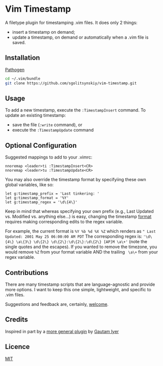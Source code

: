 # Vim Timestamp
A filetype plugin for timestamping .vim files. It does only 2 things: 
* insert a timestamp on demand;
* update a timestamp, on demand or automatically when a .vim file is saved.  

## Installation
[Pathogen](https://github.com/tpope/vim-pathogen)
```bash
cd ~/.vim/bundle
git clone https://github.com/sgolitsynskiy/vim-timestamp.git
```

## Usage
To add a new timestamp, execute the `:TimestampInsert` command.
To update an existing timestamp:
* save the file (`:write` command), or
* execute the `:TimestampUpdate` command

## Optional Configuration
Suggested mappings to add to your .vimrc:
```vim
nnoremap <leader>ti :TimestampInsert<CR>
nnoremap <leader>tu :TimestampUpdate<CR>
```
You may also override the timestamp format by specifyiing these own global variables, like so:
```vim
let g:timestamp_prefix = 'Last tinkering: '
let g:timestamp_format = '%Y'
let g:timestamp_regex = '\d\{4\}'
```
Keep in mind that whereas specifying your own prefix (e.g., Last Updated vs. Modified vs. anything else...) is easy, changing the timestamp [format](http://www.manpages.info/linux/strftime.3.html) requires making corresponding edits to the regex variable.

For example, the current format is `%Y %b %d %X %Z` which renders as `" Last Updated: 2001 May 25 06:00:00 AM PDT`
The corresponding regex is: `'\d\{4\} \a\{3\} \d\{2\} \d\{2\}:\d\{2\}:\d\{2\} [AP]M \a\+'` (note the single quotes and the escapes). 
If you wanted to remove the timezone, you would remove `%Z` from your format variable AND the trailing ` \a\+` from your regex variable. 

## Contributions
There are many timestamp scripts that are language-agnostic and provide more options. I want to keep this one simple, lightweight, and specific to .vim files.  
 
Suggestions and feedback are, certainly, [welcome](https://github.com/sgolitsynskiy/dotfiles/issues). 

## Credits 
Inspired in part by a [more general plugin](http://www.vim.org/scripts/script.php?script_id=923) by [Gautam Iyer](http://www.math.cmu.edu/~gautam/sj)

## Licence
[MIT](https://github.com/sgolitsynskiy/dotfiles/blob/master/LICENSE)
